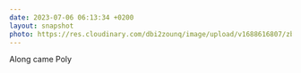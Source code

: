 ```yaml
---
date: 2023-07-06 06:13:34 +0200
layout: snapshot
photo: https://res.cloudinary.com/dbi2zounq/image/upload/v1688616807/zbix4f1mopjksuwdkadx.jpg
---
```

Along came Poly
